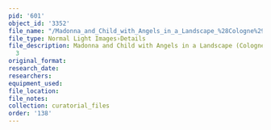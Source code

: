 ```yaml
---
pid: '601'
object_id: '3352'
file_name: "/Madonna_and_Child_with_Angels_in_a_Landscape_%28Cologne%29_detail_3.jpg"
file_type: Normal Light Images›Details
file_description: Madonna and Child with Angels in a Landscape (Cologne) - Detail
  3
original_format:
research_date:
researchers:
equipment_used:
file_location:
file_notes:
collection: curatorial_files
order: '138'
---
```


